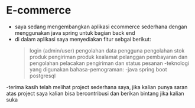 # E-commerce 
- saya sedang mengembangkan aplikasi ecommerce sederhana dengan menggunakan java spring untuk bagian back end
- di dalam aplikasi saya menyediakan fitur sebgai berikut:
     >login (admin/user)
     >pengolahan data pengguna
     >pengolahan stok produk
     >pengiriman produk kealamat pelanggan
     >pembayaran dan pengolahan
     >pelacakan pengiriman dan status pesanan
 -teknologi yang digunakan
     >bahasa-pemograman: 
       -java
     >spring boot
     >postgresql

-terima kasih telah melihat project sederhana saya, jika kalian punya saran atas project saya kalian bisa bercontribusi dan berikan bintang jika kalian suka
